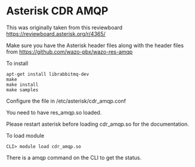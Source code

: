 # Asterisk CDR AMQP

This was originally taken from this reviewboard https://reviewboard.asterisk.org/r/4365/

Make sure you have the Asterisk header files along with the header files from https://github.com/wazo-pbx/wazo-res-amqp

To install

    apt-get install librabbitmq-dev
    make
    make install
    make samples

Configure the file in /etc/asterisk/cdr_amqp.conf

You need to have res_amqp.so loaded.

Please restart asterisk before loading cdr_amqp.so for the documentation.

To load module

    CLI> module load cdr_amqp.so

There is a amqp command on the CLI to get the status.